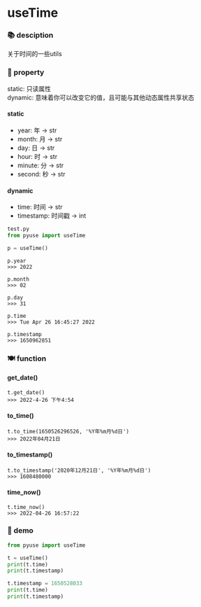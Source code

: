 # useTime

### 📚 desciption

关于时间的一些utils

### 📜 property

static: 只读属性  
dynamic: 意味着你可以改变它的值，且可能与其他动态属性共享状态

#### static

- year: 年 -> str
- month: 月 -> str
- day: 日 -> str
- hour: 时 -> str
- minute: 分 -> str
- second: 秒 -> str

#### dynamic

- time: 时间 -> str
- timestamp: 时间戳 -> int

```python
test.py
from pyuse import useTime

p = useTime()
```

```shell
p.year
>>> 2022

p.month
>>> 02

p.day
>>> 31

p.time
>>> Tue Apr 26 16:45:27 2022

p.timestamp
>>> 1650962851
```

### 🍽️ function

#### get_date()

```shell
t.get_date()
>>> 2022-4-26 下午4:54
```

#### to_time()

```shell
t.to_time(1650526296526, '%Y年%m月%d日')
>>> 2022年04月21日
```

#### to_timestamp()

```shell
t.to_timestamp('2020年12月21日', '%Y年%m月%d日')
>>> 1608480000
```

#### time_now()

```shell
t.time_now()
>>> 2022-04-26 16:57:22
```

### 🎐 demo

```python
from pyuse import useTime

t = useTime()
print(t.time)
print(t.timestamp)

t.timestamp = 1650528033
print(t.time)
print(t.timestamp)
```
